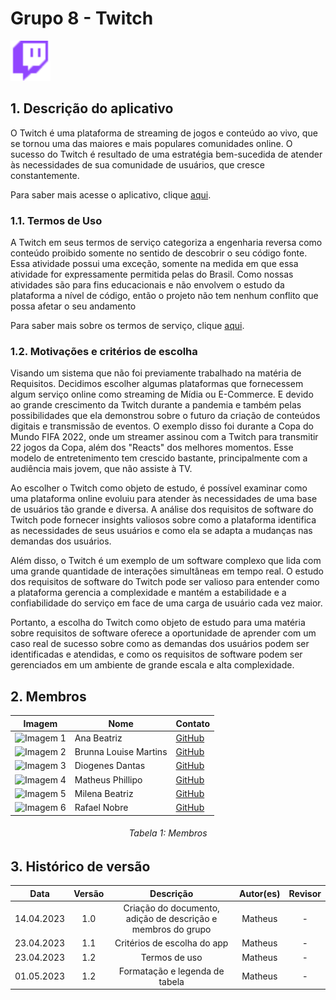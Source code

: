# Grupo 8 - Twitch

<img src="./planejamento/imagens/twitch_icon.png" alt="Twitch Icon" width="64" height="64"/> 

## 1. Descrição do aplicativo
O Twitch é uma plataforma de streaming de jogos e conteúdo ao vivo, que se tornou uma das maiores e mais populares comunidades online. O sucesso do Twitch é resultado de uma estratégia bem-sucedida de atender às necessidades de sua comunidade de usuários, que cresce constantemente.

Para saber mais acesse o aplicativo, clique [aqui](https://www.twitch.tv).

### 1.1. Termos de Uso
A Twitch em seus termos de serviço categoriza a engenharia reversa como conteúdo proibido somente no sentido de descobrir o seu código fonte. Essa atividade possui uma exceção, somente na medida em que essa atividade for expressamente permitida pelas do Brasil. Como nossas atividades são para fins educacionais e não envolvem o estudo da plataforma a nível de código, então o projeto não tem nenhum conflito que possa afetar o seu andamento

Para saber mais sobre os termos de serviço, clique [aqui](https://www.twitch.tv/p/pt-br/legal/terms-of-service/).

### 1.2. Motivações e critérios de escolha
Visando um sistema que não foi previamente trabalhado na matéria de Requisitos. Decidimos escolher algumas plataformas que fornecessem algum serviço online como streaming de Mídia ou E-Commerce. E devido ao grande crescimento da Twitch durante a pandemia e também pelas possibilidades que ela demonstrou sobre o futuro da criação de conteúdos digitais e transmissão de eventos. O exemplo disso foi durante a Copa do Mundo FIFA 2022, onde um streamer assinou com a Twitch para transmitir 22 jogos da Copa, além dos "Reacts" dos melhores momentos. Esse modelo de entretenimento tem crescido bastante, principalmente com a audiência mais jovem, que não assiste à TV.

Ao escolher o Twitch como objeto de estudo, é possível examinar como uma plataforma online evoluiu para atender às necessidades de uma base de usuários tão grande e diversa. A análise dos requisitos de software do Twitch pode fornecer insights valiosos sobre como a plataforma identifica as necessidades de seus usuários e como ela se adapta a mudanças nas demandas dos usuários.

Além disso, o Twitch é um exemplo de um software complexo que lida com uma grande quantidade de interações simultâneas em tempo real. O estudo dos requisitos de software do Twitch pode ser valioso para entender como a plataforma gerencia a complexidade e mantém a estabilidade e a confiabilidade do serviço em face de uma carga de usuário cada vez maior.

Portanto, a escolha do Twitch como objeto de estudo para uma matéria sobre requisitos de software oferece a oportunidade de aprender com um caso real de sucesso sobre como as demandas dos usuários podem ser identificadas e atendidas, e como os requisitos de software podem ser gerenciados em um ambiente de grande escala e alta complexidade.

## 2. Membros
<center>

| Imagem | Nome | Contato |
| --- | --- | --- |
| <img src="https://avatars.githubusercontent.com/u/88213483?v=4" alt="Imagem 1" width="100" height="100"/> | Ana Beatriz | [GitHub](https://github.com/anabfs) |
| <img src="https://avatars.githubusercontent.com/u/98557500?v=4" alt="Imagem 2" width="100" height="100"/> | Brunna Louise Martins | [GitHub](https://github.com/brunna-martins) |
| <img src="https://avatars.githubusercontent.com/u/40612642?v=4" alt="Imagem 3" width="100" height="100"/> | Diogenes Dantas | [GitHub](https://github.com/diogjunior100) |
| <img src="https://avatars.githubusercontent.com/u/18178688?v=4" alt="Imagem 4" width="100" height="100"/> | Matheus Phillipo | [GitHub](https://github.com/MattSilverio) |
| <img src="https://avatars.githubusercontent.com/u/97989639?v=4" alt="Imagem 5" width="100" height="100"/> | Milena Beatriz | [GitHub](https://github.com/milenaaires) |
| <img src="https://avatars.githubusercontent.com/u/71106783?v=4" alt="Imagem 6" width="100" height="100"/> | Rafael Nobre | [GitHub](https://github.com/RafaelN0bre) 

</center>

<h6 align = "center">Tabela 1: Membros</h6>

## 3. Histórico de versão
|    Data    | Versão | Descrição                                                                      | Autor(es)  | Revisor  |
| :--------: | :----: | :----------------------------------------------------------------------------: | :--------: | :------: |
| 14.04.2023 | 1.0    | Criação do documento, adição de descrição e membros do grupo |   Matheus   |    -     |
| 23.04.2023 | 1.1    | Critérios de escolha do app |   Matheus   |    -     |
| 23.04.2023 | 1.2    | Termos de uso |   Matheus   |    -     |
| 01.05.2023 | 1.2    | Formatação e legenda de tabela |   Matheus   |    -     |

